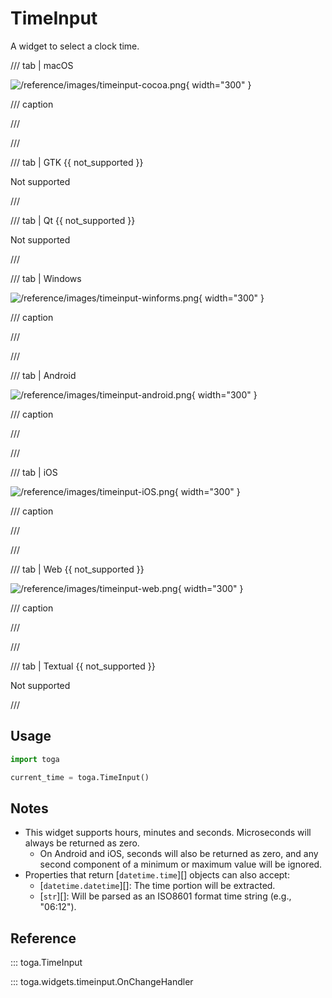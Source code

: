 # TimeInput

A widget to select a clock time.

/// tab | macOS

![/reference/images/timeinput-cocoa.png](/reference/images/timeinput-cocoa.png){ width="300" }

/// caption

///

<!-- TODO: Update alt text -->

///

/// tab | GTK {{ not_supported }}

Not supported

///

/// tab | Qt {{ not_supported }}

Not supported

///

/// tab | Windows

![/reference/images/timeinput-winforms.png](/reference/images/timeinput-winforms.png){ width="300" }

/// caption

///

<!-- TODO: Update alt text -->

///

/// tab | Android

![/reference/images/timeinput-android.png](/reference/images/timeinput-android.png){ width="300" }

/// caption

///

<!-- TODO: Update alt text -->

///

/// tab | iOS

![/reference/images/timeinput-iOS.png](/reference/images/timeinput-iOS.png){ width="300" }

/// caption

///

<!-- TODO: Update alt text -->

///

/// tab | Web {{ not_supported }}

![/reference/images/timeinput-web.png](/reference/images/timeinput-web.png){ width="300" }

/// caption

///

<!-- TODO: Update alt text -->

///

/// tab | Textual {{ not_supported }}

Not supported

///

## Usage

```python
import toga

current_time = toga.TimeInput()
```

## Notes

- This widget supports hours, minutes and seconds. Microseconds will always be returned as zero.
  - On Android and iOS, seconds will also be returned as zero, and any second component of a minimum or maximum value will be ignored.
- Properties that return [`datetime.time`][] objects can also accept:
  - [`datetime.datetime`][]: The time portion will be extracted.
  - [`str`][]: Will be parsed as an ISO8601 format time string (e.g., "06:12").

## Reference

::: toga.TimeInput

::: toga.widgets.timeinput.OnChangeHandler
